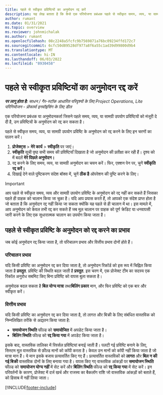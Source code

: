 ```yaml
---
title: पहले से स्वीकृत प्रविष्टियों का अनुमोदन रद्द करें
description: यह लेख बताता है कि कैसे एक परियोजना प्रबंधक पहले से स्वीकृत समय, व्यय, या सामग्री उपयोग प्रविष्टियों के अनुमोदन को रद्द कर सकता है।
author: rumant
ms.date: 01/31/2021
ms.topic: overview
ms.reviewer: johnmichalak
ms.author: rumant
ms.openlocfilehash: 08c2248a5fcfc9b7569871a76bc09234ffd172c7
ms.sourcegitcommit: 6cfc50d89528df977a8f6a55c1ad39d99800d9b4
ms.translationtype: MT
ms.contentlocale: hi-IN
ms.lasthandoff: 06/03/2022
ms.locfileid: "8930458"
---
```

# <a name="cancel-the-approval-of-previously-approved-entries"></a>पहले से स्वीकृत प्रविष्टियों का अनुमोदन रद्द करें

_**पर लागू होता है:** साधन / गैर-स्टॉक आधारित परिदृश्यों के लिए Project Operations, Lite परिनियोजन - प्रोफार्मा इनवॉइसिंग के लिए डील_

एक परियोजना प्रबंधक या अनुमोदनकर्ता जिसने पहले समय, व्यय, या सामग्री उपयोग प्रविष्टियों को मंजूरी दे दी है, उन प्रविष्टियों के अनुमोदन को रद्द कर सकता है। 

पहले से स्वीकृत समय, व्यय, या सामग्री उपयोग प्रविष्टि के अनुमोदन को रद्द करने के लिए इन चरणों का पालन करें।

1. **प्रोजेक्ट्स** \> **मेरे कार्य** \> **स्वीकृति** पर जाएं।
2. **स्वीकृति** सूची पृष्ठ सभी समय की प्रविष्टियाँ दिखाता है जो अनुमोदन की प्रतीक्षा कर रही हैं। दृश्य को में बदलें **मेरे पिछले अनुमोदन।**
3. रद्द करने के लिए समय, व्यय, या सामग्री अनुमोदन का चयन करें। फिर, एक्शन पेन पर, चुनें **स्वीकृति रद्द करें।**
4. दिखाई देने वाले पुष्टिकरण संदेश बॉक्स में, चुनें **ठीक है** ऑपरेशन की पुष्टि करने के लिए।

> [!IMPORTANT]
> आप पहले से स्वीकृत समय, व्यय और सामग्री उपयोग प्रविष्टि के अनुमोदन को रद्द नहीं कर सकते हैं जिसका पहले ही ग्राहक को चालान किया जा चुका है। यदि आप प्रयास करते हैं, तो आपको एक संदेश प्राप्त होता है जो बताता है कि अनुमोदन रद्द नहीं किया जा सकता क्योंकि यह पहले से ही चालान में था। इस मामले में, आप अनुमोदन को केवल तभी रद्द कर सकते हैं जब मूल चालान पर ग्राहक को पूर्ण क्रेडिट या धनवापसी जारी करने के लिए एक सुधारात्मक चालान का उपयोग किया जाता है।

## <a name="impact-of-canceling-the-approval-of-a-previously-approved-entry"></a>पहले से स्वीकृत प्रविष्टि के अनुमोदन को रद्द करने का प्रभाव

जब कोई अनुमोदन रद्द किया जाता है, तो परिचालन प्रभाव और वित्तीय प्रभाव दोनों होते हैं।

### <a name="operational-impact"></a>परिचालन प्रभाव

यदि किसी प्रविष्टि का अनुमोदन रद्द कर दिया जाता है, तो अनुमोदन रिकॉर्ड को इस रूप में चिह्नित किया जाता है **प्रस्तुत**. प्रविष्टि की स्थिति बदल जाती है **प्रस्तुत**. इस चरण में, एक प्रोजेक्ट टीम का सदस्य एक रिकॉल अनुरोध सबमिट किए बिना प्रविष्टि को वापस बुला सकता है।

अनुमोदक बदल सकता है **बिल योग्य मात्रा** तथा**बिलिंग प्रकार** मान, और फिर प्रविष्टि को एक बार और स्वीकृत करें।

### <a name="financial-impact"></a>वित्तीय प्रभाव

यदि किसी प्रविष्टि का अनुमोदन रद्द कर दिया जाता है, तो लागत और बिक्री के लिए संबंधित वास्तविक को निम्नलिखित तरीके से अद्यतन किया जाता है:

- **समायोजन स्थिति** फील्ड को **समायोजित** में अपडेट किया जाता है।
- **बिलिंग स्थिति** फील्ड को **रद्द किया गया** में अपडेट किया जाता है।

इसके बाद, वास्तविक तालिका में रिवर्सल प्रविष्टियां बनाई जाती हैं। पलटी गई प्रविष्टि बनाने के लिए, सिस्टम मूल वास्तविक से फ़ील्ड मानों को कॉपी करता है। केवल उन मानों को कॉपी नहीं किया जाता है जो मात्रा मान हैं। ये मान इसके बजाय प्रत्यावर्तित किए गए हैं। प्रत्यावर्तित वास्तविकों को **लागत** और **बिल न की गई बिक्री** वास्तविक दोनों के लिए बनाया गया है। वापस किए गए वास्तविक आंकड़ों पर **समायोजन स्थिति** फील्ड को **समायोजन योग्य नहीं** में सेट करें और **बिलिंग स्थिति** फील्ड को **रद्द किया गया** में सेट करें। इन परिवर्तनों के कारण, प्रोजेक्ट में दर्ज खर्च और राजस्व का बैकलॉग राशि जो वास्तविक आंकड़ों को बताते हैं, को हिसाब में नहीं लिया जाता।

[!INCLUDE[footer-include](../includes/footer-banner.md)]
